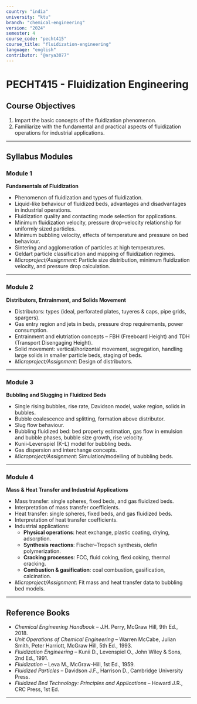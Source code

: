 ```yaml
---
country: "india"
university: "ktu"
branch: "chemical-engineering"
version: "2024"
semester: 4
course_code: "pecht415"
course_title: "fluidization-engineering"
language: "english"
contributor: "@arya3077"
---
```


# PECHT415 - Fluidization Engineering

## Course Objectives

1. Impart the basic concepts of the fluidization phenomenon.  
2. Familiarize with the fundamental and practical aspects of fluidization operations for industrial applications.  

---

## Syllabus Modules

### Module 1
**Fundamentals of Fluidization**  
- Phenomenon of fluidization and types of fluidization.  
- Liquid-like behaviour of fluidized beds, advantages and disadvantages in industrial operations.  
- Fluidization quality and contacting mode selection for applications.  
- Minimum fluidization velocity, pressure drop–velocity relationship for uniformly sized particles.  
- Minimum bubbling velocity, effects of temperature and pressure on bed behaviour.  
- Sintering and agglomeration of particles at high temperatures.  
- Geldart particle classification and mapping of fluidization regimes.  
- *Microproject/Assignment*: Particle size distribution, minimum fluidization velocity, and pressure drop calculation.  

---

### Module 2
**Distributors, Entrainment, and Solids Movement**  
- Distributors: types (ideal, perforated plates, tuyeres & caps, pipe grids, spargers).  
- Gas entry region and jets in beds, pressure drop requirements, power consumption.  
- Entrainment and elutriation concepts – FBH (Freeboard Height) and TDH (Transport Disengaging Height).  
- Solid movement: vertical/horizontal movement, segregation, handling large solids in smaller particle beds, staging of beds.  
- *Microproject/Assignment*: Design of distributors.  

---

### Module 3
**Bubbling and Slugging in Fluidized Beds**  
- Single rising bubbles, rise rate, Davidson model, wake region, solids in bubbles.  
- Bubble coalescence and splitting, formation above distributor.  
- Slug flow behaviour.  
- Bubbling fluidized bed: bed property estimation, gas flow in emulsion and bubble phases, bubble size growth, rise velocity.  
- Kunii–Levenspiel (K–L) model for bubbling beds.  
- Gas dispersion and interchange concepts.  
- *Microproject/Assignment*: Simulation/modelling of bubbling beds.  

---

### Module 4
**Mass & Heat Transfer and Industrial Applications**  
- Mass transfer: single spheres, fixed beds, and gas fluidized beds.  
- Interpretation of mass transfer coefficients.  
- Heat transfer: single spheres, fixed beds, and gas fluidized beds.  
- Interpretation of heat transfer coefficients.  
- Industrial applications:  
  - **Physical operations**: heat exchange, plastic coating, drying, adsorption.  
  - **Synthesis reactions**: Fischer–Tropsch synthesis, olefin polymerization.  
  - **Cracking processes**: FCC, fluid coking, flexi coking, thermal cracking.  
  - **Combustion & gasification**: coal combustion, gasification, calcination.  
- *Microproject/Assignment*: Fit mass and heat transfer data to bubbling bed models.  

---

## Reference Books

- *Chemical Engineering Handbook* – J.H. Perry, McGraw Hill, 9th Ed., 2018.  
- *Unit Operations of Chemical Engineering* – Warren McCabe, Julian Smith, Peter Harriott, McGraw Hill, 5th Ed., 1993.  
- *Fluidization Engineering* – Kunii D., Levenspiel O., John Wiley & Sons, 2nd Ed., 1991.  
- *Fluidization* – Leva M., McGraw-Hill, 1st Ed., 1959.  
- *Fluidized Particles* – Davidson J.F., Harrison D., Cambridge University Press.  
- *Fluidized Bed Technology: Principles and Applications* – Howard J.R., CRC Press, 1st Ed.  

---
